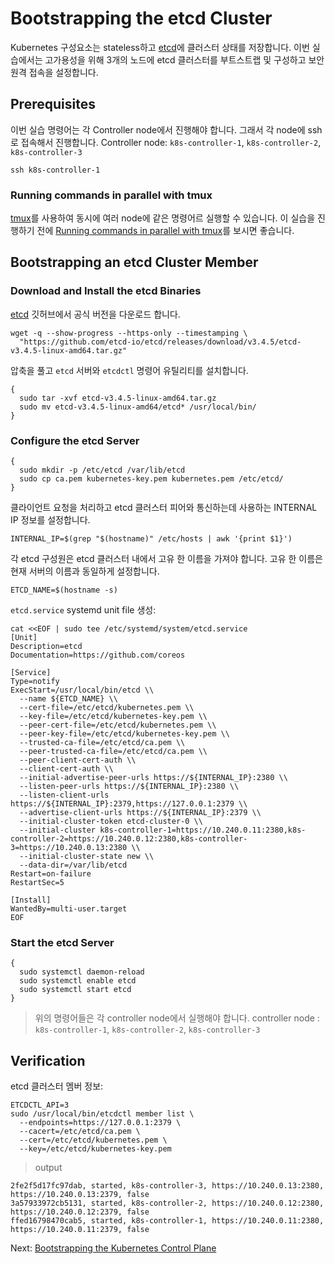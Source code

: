 # Bootstrapping the etcd Cluster

Kubernetes 구성요소는 stateless하고 [etcd](https://github.com/etcd-io/etcd)에 클러스터 상태를 저장합니다. 이번 실습에서는 고가용성을 위해 3개의 노드에 etcd 클러스터를 부트스트랩 및 구성하고 보안 원격 접속을 설정합니다.


## Prerequisites

이번 실습 명령어는 각 Controller node에서 진행해야 합니다. 그래서 각 node에 ssh로 접속해서 진행합니다.
Controller node: `k8s-controller-1`, `k8s-controller-2`, `k8s-controller-3`

```
ssh k8s-controller-1
```

### Running commands in parallel with tmux

[tmux](https://github.com/tmux/tmux/wiki)를 사용하여 동시에 여러 node에 같은 명령어르 실행할 수 있습니다.  이 실습을 진행하기 전에 [Running commands in parallel with tmux](01-prerequisites.md#running-commands-in-parallel-with-tmux)를 보시면 좋습니다.

## Bootstrapping an etcd Cluster Member

### Download and Install the etcd Binaries

[etcd](https://github.com/etcd-io/etcd) 깃허브에서 공식 버전을 다운로드 합니다.

```
wget -q --show-progress --https-only --timestamping \
  "https://github.com/etcd-io/etcd/releases/download/v3.4.5/etcd-v3.4.5-linux-amd64.tar.gz"
```

압축을 풀고 `etcd` 서버와 `etcdctl` 명령어 유틸리티를 설치합니다.

```
{
  sudo tar -xvf etcd-v3.4.5-linux-amd64.tar.gz
  sudo mv etcd-v3.4.5-linux-amd64/etcd* /usr/local/bin/
}
```

### Configure the etcd Server

```
{
  sudo mkdir -p /etc/etcd /var/lib/etcd
  sudo cp ca.pem kubernetes-key.pem kubernetes.pem /etc/etcd/
}
```

클라이언트 요청을 처리하고 etcd 클러스터 피어와 통신하는데 사용하는 INTERNAL IP 정보를 설정합니다.

```
INTERNAL_IP=$(grep "$(hostname)" /etc/hosts | awk '{print $1}')
```

각 etcd 구성원은 etcd 클러스터 내에서 고유 한 이름을 가져야 합니다. 고유 한 이름은 현재 서버의 이름과 동일하게 설정합니다.

```
ETCD_NAME=$(hostname -s)
```

`etcd.service` systemd unit file 생성:

```
cat <<EOF | sudo tee /etc/systemd/system/etcd.service
[Unit]
Description=etcd
Documentation=https://github.com/coreos

[Service]
Type=notify
ExecStart=/usr/local/bin/etcd \\
  --name ${ETCD_NAME} \\
  --cert-file=/etc/etcd/kubernetes.pem \\
  --key-file=/etc/etcd/kubernetes-key.pem \\
  --peer-cert-file=/etc/etcd/kubernetes.pem \\
  --peer-key-file=/etc/etcd/kubernetes-key.pem \\
  --trusted-ca-file=/etc/etcd/ca.pem \\
  --peer-trusted-ca-file=/etc/etcd/ca.pem \\
  --peer-client-cert-auth \\
  --client-cert-auth \\
  --initial-advertise-peer-urls https://${INTERNAL_IP}:2380 \\
  --listen-peer-urls https://${INTERNAL_IP}:2380 \\
  --listen-client-urls https://${INTERNAL_IP}:2379,https://127.0.0.1:2379 \\
  --advertise-client-urls https://${INTERNAL_IP}:2379 \\
  --initial-cluster-token etcd-cluster-0 \\
  --initial-cluster k8s-controller-1=https://10.240.0.11:2380,k8s-controller-2=https://10.240.0.12:2380,k8s-controller-3=https://10.240.0.13:2380 \\
  --initial-cluster-state new \\
  --data-dir=/var/lib/etcd
Restart=on-failure
RestartSec=5

[Install]
WantedBy=multi-user.target
EOF
```

### Start the etcd Server

```
{
  sudo systemctl daemon-reload
  sudo systemctl enable etcd
  sudo systemctl start etcd
}
```

> 위의 명령어들은 각 controller node에서 실행해야 합니다. controller node : `k8s-controller-1`, `k8s-controller-2`, `k8s-controller-3`

## Verification

etcd 클러스터 멤버 정보:

```
ETCDCTL_API=3
sudo /usr/local/bin/etcdctl member list \
  --endpoints=https://127.0.0.1:2379 \
  --cacert=/etc/etcd/ca.pem \
  --cert=/etc/etcd/kubernetes.pem \
  --key=/etc/etcd/kubernetes-key.pem
```

> output

```
2fe2f5d17fc97dab, started, k8s-controller-3, https://10.240.0.13:2380, https://10.240.0.13:2379, false
3a57933972cb5131, started, k8s-controller-2, https://10.240.0.12:2380, https://10.240.0.12:2379, false
ffed16798470cab5, started, k8s-controller-1, https://10.240.0.11:2380, https://10.240.0.11:2379, false
```

Next: [Bootstrapping the Kubernetes Control Plane](08-bootstrapping-kubernetes-controllers.md)

